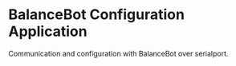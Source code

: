 # BalanceBot Configuration Application

Communication and configuration with BalanceBot over serialport.
